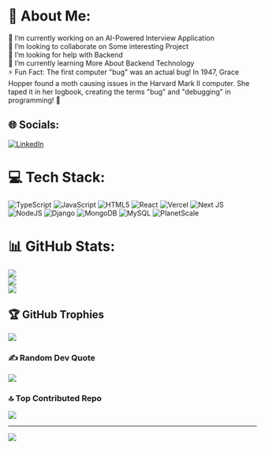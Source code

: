 # 💫 About Me:
🔭 I’m currently working on an AI-Powered Interview Application<br>👯 I’m looking to collaborate on Some interesting Project<br>🤝 I’m looking for help with Backend <br>🌱 I’m currently learning More About Backend Technology<br>⚡ Fun Fact: The first computer "bug" was an actual bug! In 1947, Grace Hopper found a moth causing issues in the Harvard Mark II computer. She taped it in her logbook, creating the terms "bug" and "debugging" in programming! 🐛


## 🌐 Socials:
[![LinkedIn](https://img.shields.io/badge/LinkedIn-%230077B5.svg?logo=linkedin&logoColor=white)](https://linkedin.com/in/https://www.linkedin.com/in/ashish-kadu1016/) 

# 💻 Tech Stack:
![TypeScript](https://img.shields.io/badge/typescript-%23007ACC.svg?style=for-the-badge&logo=typescript&logoColor=white) ![JavaScript](https://img.shields.io/badge/javascript-%23323330.svg?style=for-the-badge&logo=javascript&logoColor=%23F7DF1E) ![HTML5](https://img.shields.io/badge/html5-%23E34F26.svg?style=for-the-badge&logo=html5&logoColor=white) ![React](https://img.shields.io/badge/react-%2320232a.svg?style=for-the-badge&logo=react&logoColor=%2361DAFB) ![Vercel](https://img.shields.io/badge/vercel-%23000000.svg?style=for-the-badge&logo=vercel&logoColor=white) ![Next JS](https://img.shields.io/badge/Next-black?style=for-the-badge&logo=next.js&logoColor=white) ![NodeJS](https://img.shields.io/badge/node.js-6DA55F?style=for-the-badge&logo=node.js&logoColor=white) ![Django](https://img.shields.io/badge/django-%23092E20.svg?style=for-the-badge&logo=django&logoColor=white) ![MongoDB](https://img.shields.io/badge/MongoDB-%234ea94b.svg?style=for-the-badge&logo=mongodb&logoColor=white) ![MySQL](https://img.shields.io/badge/mysql-4479A1.svg?style=for-the-badge&logo=mysql&logoColor=white) ![PlanetScale](https://img.shields.io/badge/planetscale-%23000000.svg?style=for-the-badge&logo=planetscale&logoColor=white)
# 📊 GitHub Stats:
![](https://github-readme-stats.vercel.app/api?username=AshishDev-16&theme=dark&hide_border=false&include_all_commits=false&count_private=true)<br/>
![](https://github-readme-streak-stats.herokuapp.com/?user=AshishDev-16&theme=dark&hide_border=false)<br/>
![](https://github-readme-stats.vercel.app/api/top-langs/?username=AshishDev-16&theme=dark&hide_border=false&include_all_commits=false&count_private=true&layout=compact)

## 🏆 GitHub Trophies
![](https://github-profile-trophy.vercel.app/?username=AshishDev-16&theme=radical&no-frame=true&no-bg=false&margin-w=4)

### ✍️ Random Dev Quote
![](https://quotes-github-readme.vercel.app/api?type=vetical&theme=radical)

### 🔝 Top Contributed Repo
![](https://github-contributor-stats.vercel.app/api?username=AshishDev-16&limit=5&theme=dark&combine_all_yearly_contributions=true)

---
[![](https://visitcount.itsvg.in/api?id=AshishDev-16&icon=5&color=13)](https://visitcount.itsvg.in)

<!-- Proudly created with GPRM ( https://gprm.itsvg.in ) -->

